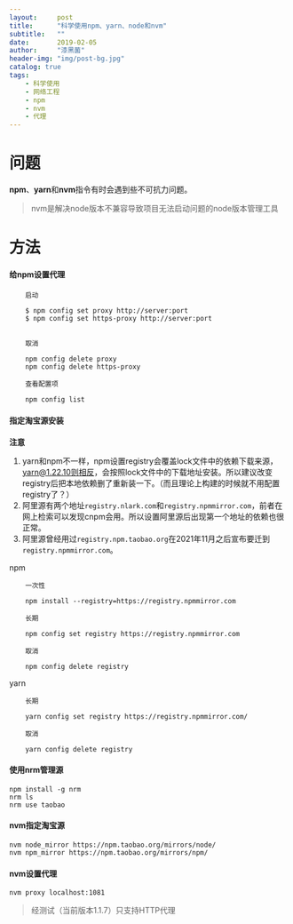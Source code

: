 ```yaml
---
layout:     post
title:      "科学使用npm、yarn、node和nvm"
subtitle:   ""
date:       2019-02-05
author:     "漆黑菌"
header-img: "img/post-bg.jpg"
catalog: true
tags:
    - 科学使用
    - 网络工程
    - npm
    - nvm
    - 代理
---
```


# 问题
**npm**、**yarn**和**nvm**指令有时会遇到些不可抗力问题。
> nvm是解决node版本不兼容导致项目无法启动问题的node版本管理工具

# 方法
#### 给npm设置代理

```
    启动

    $ npm config set proxy http://server:port
    $ npm config set https-proxy http://server:port
    
    
    取消
    
    npm config delete proxy
    npm config delete https-proxy

    查看配置项
    
    npm config list
```

#### 指定淘宝源安装

**注意** 
1. yarn和npm不一样，npm设置registry会覆盖lock文件中的依赖下载来源，yarn@1.22.10则相反，会按照lock文件中的下载地址安装。所以建议改变registry后把本地依赖删了重新装一下。（而且理论上构建的时候就不用配置registry了？）
2. 阿里源有两个地址`registry.nlark.com`和`registry.npmmirror.com`，前者在网上检索可以发现cnpm会用。所以设置阿里源后出现第一个地址的依赖也很正常。
3. 阿里源曾经用过`registry.npm.taobao.org`在2021年11月之后宣布要迁到`registry.npmmirror.com`。

npm

```
    一次性

    npm install --registry=https://registry.npmmirror.com
    
    长期

    npm config set registry https://registry.npmmirror.com

    取消

    npm config delete registry

```

yarn
``` 
    长期

    yarn config set registry https://registry.npmmirror.com/

    取消

    yarn config delete registry

```

#### 使用nrm管理源
```
npm install -g nrm
nrm ls
nrm use taobao
```

#### nvm指定淘宝源
```
nvm node_mirror https://npm.taobao.org/mirrors/node/
nvm npm_mirror https://npm.taobao.org/mirrors/npm/
```

#### nvm设置代理
```
nvm proxy localhost:1081
```
> 经测试（当前版本1.1.7）只支持HTTP代理